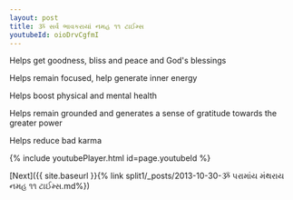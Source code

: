 ```yaml
---
layout: post
title: ૐ સર્વ ભાવકરાયાં નમહ ૧૧ ટાઈમ્સ
youtubeId: oioDrvCgfmI
---
```

 
 
Helps get goodness, bliss and peace and God's blessings
 
Helps remain focused, help generate inner energy 
 
Helps boost physical and mental health 
 
Helps remain grounded and generates a sense of gratitude towards the greater power 
 
Helps reduce bad karma
 
 
 
 


{% include youtubePlayer.html id=page.youtubeId %}
 
[Next]({{ site.baseurl }}{% link  split1/_posts/2013-10-30-ૐ પરામાંય મંથરાય નમહ ૧૧ ટાઈમ્સ.md%})
 
